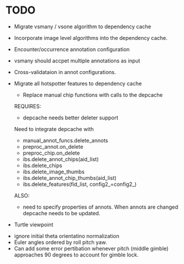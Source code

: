 # TODO

* Migrate vsmany / vsone algorithm to dependency cache
* Incorporate image level algorithms into the dependency cache.
* Encounter/occurrence annotation configuration
* vsmany should accpet multiple annotations as input
* Cross-validataion in annot configurations. 



* Migrate all hotspotter features to dependency cache
   - Replace manual chip functions with calls to the depcache

   REQUIRES:
   - depcache needs better deleter support

   Need to integrate depcache with 
   * manual_annot_funcs.delete_annots
   * preproc_annot.on_delete
   * preproc_chip.on_delete
   * ibs.delete_annot_chips(aid_list)
   * ibs.delete_chips
   * ibs.delete_image_thumbs
   * ibs.delete_annot_chip_thumbs(aid_list)
   * ibs.delete_features(fid_list, config2_=config2_)

   ALSO:
   * need to specify properties of annots. 
   When annots are changed depcache needs to be updated. 


* Turtle viewpoint 
 - ignore initial theta orientatino normalization 
 - Euler angles ordered by roll pitch yaw. 
 - Can add some error pertibation whenever pitch (middle gimble) approaches 90
   degrees to account for gimble lock.


